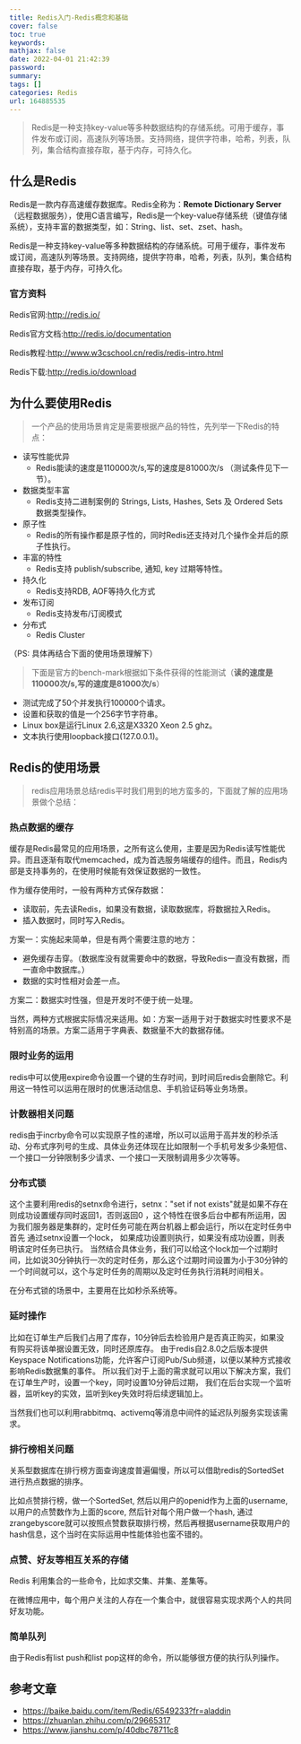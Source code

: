 ```yaml
---
title: Redis入门-Redis概念和基础
cover: false
toc: true
keywords:
mathjax: false
date: 2022-04-01 21:42:39
password:
summary: 
tags: []
categories: Redis
url: 164885535
---
```


> Redis是一种支持key-value等多种数据结构的存储系统。可用于缓存，事件发布或订阅，高速队列等场景。支持网络，提供字符串，哈希，列表，队列，集合结构直接存取，基于内存，可持久化。



## 什么是Redis

Redis是一款内存高速缓存数据库。Redis全称为：**Remote Dictionary Server**（远程数据服务），使用C语言编写，Redis是一个key-value存储系统（键值存储系统），支持丰富的数据类型，如：String、list、set、zset、hash。

Redis是一种支持key-value等多种数据结构的存储系统。可用于缓存，事件发布或订阅，高速队列等场景。支持网络，提供字符串，哈希，列表，队列，集合结构直接存取，基于内存，可持久化。

###  官方资料

Redis官网:http://redis.io/

Redis官方文档:http://redis.io/documentation

Redis教程:http://www.w3cschool.cn/redis/redis-intro.html

Redis下载:http://redis.io/download

##  为什么要使用Redis

> 一个产品的使用场景肯定是需要根据产品的特性，先列举一下Redis的特点：

- 读写性能优异
    - Redis能读的速度是110000次/s,写的速度是81000次/s （测试条件见下一节）。
- 数据类型丰富
    - Redis支持二进制案例的 Strings, Lists, Hashes, Sets 及 Ordered Sets 数据类型操作。
- 原子性
    - Redis的所有操作都是原子性的，同时Redis还支持对几个操作全并后的原子性执行。
- 丰富的特性
    - Redis支持 publish/subscribe, 通知, key 过期等特性。
- 持久化
    - Redis支持RDB, AOF等持久化方式
- 发布订阅
    - Redis支持发布/订阅模式
- 分布式
    - Redis Cluster

（PS: 具体再结合下面的使用场景理解下）

> 下面是官方的bench-mark根据如下条件获得的性能测试（**读的速度是110000次/s,写的速度是81000次/s**）

- 测试完成了50个并发执行100000个请求。
- 设置和获取的值是一个256字节字符串。
- Linux box是运行Linux 2.6,这是X3320 Xeon 2.5 ghz。
- 文本执行使用loopback接口(127.0.0.1)。

##  Redis的使用场景

> redis应用场景总结redis平时我们用到的地方蛮多的，下面就了解的应用场景做个总结：

###  热点数据的缓存

缓存是Redis最常见的应用场景，之所有这么使用，主要是因为Redis读写性能优异。而且逐渐有取代memcached，成为首选服务端缓存的组件。而且，Redis内部是支持事务的，在使用时候能有效保证数据的一致性。

作为缓存使用时，一般有两种方式保存数据：

- 读取前，先去读Redis，如果没有数据，读取数据库，将数据拉入Redis。
- 插入数据时，同时写入Redis。

方案一：实施起来简单，但是有两个需要注意的地方：

- 避免缓存击穿。（数据库没有就需要命中的数据，导致Redis一直没有数据，而一直命中数据库。）
- 数据的实时性相对会差一点。

方案二：数据实时性强，但是开发时不便于统一处理。

当然，两种方式根据实际情况来适用。如：方案一适用于对于数据实时性要求不是特别高的场景。方案二适用于字典表、数据量不大的数据存储。

###  限时业务的运用

redis中可以使用expire命令设置一个键的生存时间，到时间后redis会删除它。利用这一特性可以运用在限时的优惠活动信息、手机验证码等业务场景。

### 计数器相关问题

redis由于incrby命令可以实现原子性的递增，所以可以运用于高并发的秒杀活动、分布式序列号的生成、具体业务还体现在比如限制一个手机号发多少条短信、一个接口一分钟限制多少请求、一个接口一天限制调用多少次等等。

###  分布式锁

这个主要利用redis的setnx命令进行，setnx："set if not exists"就是如果不存在则成功设置缓存同时返回1，否则返回0 ，这个特性在很多后台中都有所运用，因为我们服务器是集群的，定时任务可能在两台机器上都会运行，所以在定时任务中首先 通过setnx设置一个lock， 如果成功设置则执行，如果没有成功设置，则表明该定时任务已执行。 当然结合具体业务，我们可以给这个lock加一个过期时间，比如说30分钟执行一次的定时任务，那么这个过期时间设置为小于30分钟的一个时间就可以，这个与定时任务的周期以及定时任务执行消耗时间相关。

在分布式锁的场景中，主要用在比如秒杀系统等。

###  延时操作

比如在订单生产后我们占用了库存，10分钟后去检验用户是否真正购买，如果没有购买将该单据设置无效，同时还原库存。 由于redis自2.8.0之后版本提供Keyspace Notifications功能，允许客户订阅Pub/Sub频道，以便以某种方式接收影响Redis数据集的事件。 所以我们对于上面的需求就可以用以下解决方案，我们在订单生产时，设置一个key，同时设置10分钟后过期， 我们在后台实现一个监听器，监听key的实效，监听到key失效时将后续逻辑加上。

当然我们也可以利用rabbitmq、activemq等消息中间件的延迟队列服务实现该需求。

### 排行榜相关问题

关系型数据库在排行榜方面查询速度普遍偏慢，所以可以借助redis的SortedSet进行热点数据的排序。

比如点赞排行榜，做一个SortedSet, 然后以用户的openid作为上面的username, 以用户的点赞数作为上面的score, 然后针对每个用户做一个hash, 通过zrangebyscore就可以按照点赞数获取排行榜，然后再根据username获取用户的hash信息，这个当时在实际运用中性能体验也蛮不错的。

###  点赞、好友等相互关系的存储

Redis 利用集合的一些命令，比如求交集、并集、差集等。

在微博应用中，每个用户关注的人存在一个集合中，就很容易实现求两个人的共同好友功能。

###  简单队列

由于Redis有list push和list pop这样的命令，所以能够很方便的执行队列操作。

##  参考文章

- https://baike.baidu.com/item/Redis/6549233?fr=aladdin
- https://zhuanlan.zhihu.com/p/29665317
- https://www.jianshu.com/p/40dbc78711c8